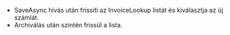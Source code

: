 - SaveAsync hívás után frissíti az InvoiceLookup listát és kiválasztja az új számlát.
- Archiválás után szintén frissül a lista.
